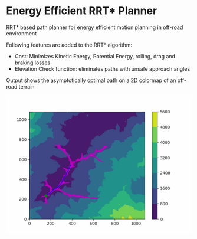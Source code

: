 # Energy Efficient RRT* Planner
RRT* based path planner for energy efficient motion planning in off-road environment

Following features are added to the RRT* algorithm:
- Cost: Minimizes Kinetic Energy, Potential Energy, rolling, drag and braking losses
- Elevation Check function: eliminates paths with unsafe approach angles

Output shows the asymptotically optimal path on a 2D colormap of an off-road terrain 

![Output](path1.png)
